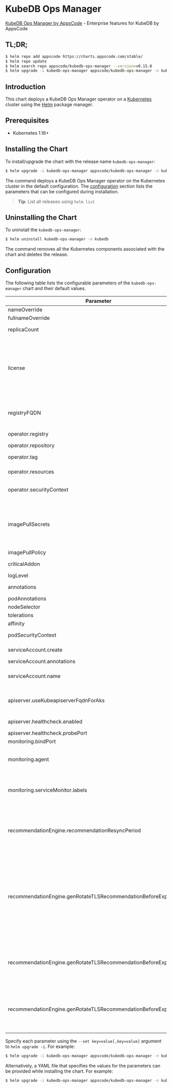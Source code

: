 # KubeDB Ops Manager

[KubeDB Ops Manager by AppsCode](https://github.com/kubedb) - Enterprise features for KubeDB by AppsCode

## TL;DR;

```bash
$ helm repo add appscode https://charts.appscode.com/stable/
$ helm repo update
$ helm search repo appscode/kubedb-ops-manager --version=v0.15.0
$ helm upgrade -i kubedb-ops-manager appscode/kubedb-ops-manager -n kubedb --create-namespace --version=v0.15.0
```

## Introduction

This chart deploys a KubeDB Ops Manager operator on a [Kubernetes](http://kubernetes.io) cluster using the [Helm](https://helm.sh) package manager.

## Prerequisites

- Kubernetes 1.16+

## Installing the Chart

To install/upgrade the chart with the release name `kubedb-ops-manager`:

```bash
$ helm upgrade -i kubedb-ops-manager appscode/kubedb-ops-manager -n kubedb --create-namespace --version=v0.15.0
```

The command deploys a KubeDB Ops Manager operator on the Kubernetes cluster in the default configuration. The [configuration](#configuration) section lists the parameters that can be configured during installation.

> **Tip**: List all releases using `helm list`

## Uninstalling the Chart

To uninstall the `kubedb-ops-manager`:

```bash
$ helm uninstall kubedb-ops-manager -n kubedb
```

The command removes all the Kubernetes components associated with the chart and deletes the release.

## Configuration

The following table lists the configurable parameters of the `kubedb-ops-manager` chart and their default values.

|                            Parameter                             |                                                                                                                                                                                                        Description                                                                                                                                                                                                        |                  Default                  |
|------------------------------------------------------------------|---------------------------------------------------------------------------------------------------------------------------------------------------------------------------------------------------------------------------------------------------------------------------------------------------------------------------------------------------------------------------------------------------------------------------|-------------------------------------------|
| nameOverride                                                     | Overrides name template                                                                                                                                                                                                                                                                                                                                                                                                   | <code>""</code>                           |
| fullnameOverride                                                 | Overrides fullname template                                                                                                                                                                                                                                                                                                                                                                                               | <code>""</code>                           |
| replicaCount                                                     | Number of KubeDB operator replicas to create (only 1 is supported)                                                                                                                                                                                                                                                                                                                                                        | <code>1</code>                            |
| license                                                          | License for the product. Get a license by following the steps from [here](https://stash.run/docs/latest/setup/install/enterprise#get-a-trial-license). <br> Example: <br> `helm install appscode/kubedb-ops-manager \` <br> `--set-file license=/path/to/license/file` <br> `or` <br> `helm install appscode/kubedb-ops-manager \` <br> `--set license=<license file content>`                                            | <code>""</code>                           |
| registryFQDN                                                     | Docker registry fqdn used to pull KubeDB related images Set this to use docker registry hosted at ${registryFQDN}/${registry}/${image}                                                                                                                                                                                                                                                                                    | <code>""</code>                           |
| operator.registry                                                | Docker registry used to pull KubeDB ops manager image                                                                                                                                                                                                                                                                                                                                                                     | <code>kubedb</code>                       |
| operator.repository                                              | KubeDB ops manager container image                                                                                                                                                                                                                                                                                                                                                                                        | <code>kubedb-ops-manager</code>           |
| operator.tag                                                     | KubeDB ops manager container image tag                                                                                                                                                                                                                                                                                                                                                                                    | <code>""</code>                           |
| operator.resources                                               | Compute Resources required by the enterprise operator container                                                                                                                                                                                                                                                                                                                                                           | <code>{}</code>                           |
| operator.securityContext                                         | requests: cpu: 100m memory: 128Mi Security options the enterprise operator container should run with                                                                                                                                                                                                                                                                                                                      | <code>{}</code>                           |
| imagePullSecrets                                                 | Specify an array of imagePullSecrets. Secrets must be manually created in the namespace. <br> Example: <br> `helm template charts/kubedb-ops-manager \` <br> `--set imagePullSecrets[0].name=sec0 \` <br> `--set imagePullSecrets[1].name=sec1`                                                                                                                                                                           | <code>[]</code>                           |
| imagePullPolicy                                                  | Container image pull policy                                                                                                                                                                                                                                                                                                                                                                                               | <code>IfNotPresent</code>                 |
| criticalAddon                                                    | If true, installs KubeDB operator as critical addon                                                                                                                                                                                                                                                                                                                                                                       | <code>false</code>                        |
| logLevel                                                         | Log level for operator                                                                                                                                                                                                                                                                                                                                                                                                    | <code>3</code>                            |
| annotations                                                      | Annotations applied to operator deployment                                                                                                                                                                                                                                                                                                                                                                                | <code>{}</code>                           |
| podAnnotations                                                   | Annotations passed to operator pod(s).                                                                                                                                                                                                                                                                                                                                                                                    | <code>{}</code>                           |
| nodeSelector                                                     | Node labels for pod assignment                                                                                                                                                                                                                                                                                                                                                                                            | <code>{"kubernetes.io/os":"linux"}</code> |
| tolerations                                                      | Tolerations for pod assignment                                                                                                                                                                                                                                                                                                                                                                                            | <code>[]</code>                           |
| affinity                                                         | Affinity rules for pod assignment                                                                                                                                                                                                                                                                                                                                                                                         | <code>{}</code>                           |
| podSecurityContext                                               | Security options the operator pod should run with.                                                                                                                                                                                                                                                                                                                                                                        | <code>{}</code>                           |
| serviceAccount.create                                            | Specifies whether a service account should be created                                                                                                                                                                                                                                                                                                                                                                     | <code>true</code>                         |
| serviceAccount.annotations                                       | Annotations to add to the service account                                                                                                                                                                                                                                                                                                                                                                                 | <code>{}</code>                           |
| serviceAccount.name                                              | The name of the service account to use. If not set and create is true, a name is generated using the fullname template                                                                                                                                                                                                                                                                                                    | <code></code>                             |
| apiserver.useKubeapiserverFqdnForAks                             | If true, uses kube-apiserver FQDN for AKS cluster to workaround https://github.com/Azure/AKS/issues/522 (default true)                                                                                                                                                                                                                                                                                                    | <code>true</code>                         |
| apiserver.healthcheck.enabled                                    | healthcheck configures the readiness and liveliness probes for the operator pod.                                                                                                                                                                                                                                                                                                                                          | <code>true</code>                         |
| apiserver.healthcheck.probePort                                  | The port the probe endpoint binds to                                                                                                                                                                                                                                                                                                                                                                                      | <code>8081</code>                         |
| monitoring.bindPort                                              | The port the metric endpoint binds to                                                                                                                                                                                                                                                                                                                                                                                     | <code>8080</code>                         |
| monitoring.agent                                                 | Name of monitoring agent (one of "prometheus.io", "prometheus.io/operator", "prometheus.io/builtin")                                                                                                                                                                                                                                                                                                                      | <code>""</code>                           |
| monitoring.serviceMonitor.labels                                 | Specify the labels for ServiceMonitor. Prometheus crd will select ServiceMonitor using these labels. Only usable when monitoring agent is `prometheus.io/operator`.                                                                                                                                                                                                                                                       | <code>{}</code>                           |
| recommendationEngine.recommendationResyncPeriod                  | Recommendation will be generated after every given duration based on the resource status at that moment. Default value is one hour. The flag accepts a integer 64 bit value in nanosecond for time.Duration. Ref: https://pkg.go.dev/time#Duration                                                                                                                                                                        | <code>1h0m0s</code>                       |
| recommendationEngine.genRotateTLSRecommendationBeforeExpiryYear  | Rotate TLS recommendation will be generated before given year of expiration. It also depends on gen-rotate-tls-recommendation-before-expiry-month and gen-rotate-tls-recommendation-before-expiry-year. Default values are 0(zero) for gen-rotate-tls-recommendation-before-expiry-year, 1(one) for gen-rotate-tls-recommendation-before-expiry-month, 0(zero) for gen-rotate-tls-recommendation-before-expiry-day flags. | <code>0</code>                            |
| recommendationEngine.genRotateTLSRecommendationBeforeExpiryMonth | Rotate TLS recommendation will be generated before given month of expiration. It also depends on gen-rotate-tls-recommendation-before-expiry-year and gen-rotate-tls-recommendation-before-expiry-day flag. By default it is set as 1(one).                                                                                                                                                                               | <code>1</code>                            |
| recommendationEngine.genRotateTLSRecommendationBeforeExpiryDay   | Rotate TLS recommendation will be generated before given day of expiration. It also depends on gen-rotate-tls-recommendation-before-expiry-year and gen-rotate-tls-recommendation-before-expiry-month flag. By default it is set as 0(zero).                                                                                                                                                                              | <code>0</code>                            |


Specify each parameter using the `--set key=value[,key=value]` argument to `helm upgrade -i`. For example:

```bash
$ helm upgrade -i kubedb-ops-manager appscode/kubedb-ops-manager -n kubedb --create-namespace --version=v0.15.0 --set replicaCount=1
```

Alternatively, a YAML file that specifies the values for the parameters can be provided while
installing the chart. For example:

```bash
$ helm upgrade -i kubedb-ops-manager appscode/kubedb-ops-manager -n kubedb --create-namespace --version=v0.15.0 --values values.yaml
```
